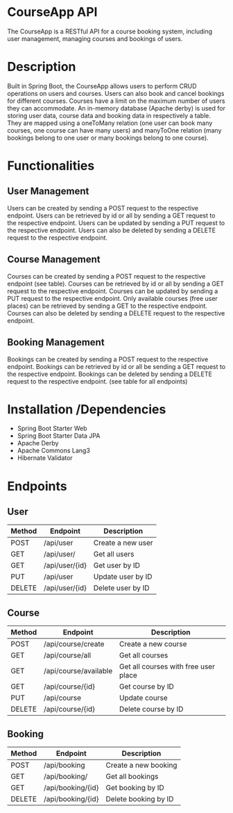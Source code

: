 # CourseApp API
The CourseApp is a RESTful API for a course booking system, including user management, managing courses and bookings of users.

# Description
Built in Spring Boot, the CourseApp allows users to perform CRUD operations on users and courses. Users can also book and cancel bookings for different courses. Courses have a limit on the maximum number of users they can accommodate.
An in-memory database (Apache derby) is used for storing user data, course data and booking data in respectively a table.
They are mapped using a oneToMany relation (one user can book many courses, one course can have many users) and manyToOne relation (many bookings belong to one user or many bookings belong to one course).

# Functionalities
## User Management
Users can be created by sending a POST request to the respective endpoint.
Users can be retrieved by id or all by sending a GET request to the respective endpoint.
Users can be updated by sending a PUT request to the respective endpoint.
Users can also be deleted by sending a DELETE request to the respective endpoint.

## Course Management
Courses can be created by sending a POST request to the respective endpoint (see table).
Courses can be retrieved by id or all by sending a GET request to the respective endpoint.
Courses can be updated by sending a PUT request to the respective endpoint.
Only available courses (free user places) can be retrieved by sending a GET to the respective endpoint.
Courses can also be deleted by sending a DELETE request to the respective endpoint.

## Booking Management
Bookings can be created by sending a POST request to the respective endpoint.
Bookings can be retrieved by id or all be sending a GET request to the respective endpoint.
Bookings can be deleted by sending a DELETE request to the respective endpoint.
(see table for all endpoints)

# Installation /Dependencies
- Spring Boot Starter Web
- Spring Boot Starter Data JPA
- Apache Derby
- Apache Commons Lang3
- Hibernate Validator

# Endpoints

## User
| Method | Endpoint       | Description       |
|--------|----------------|-------------------|
| POST   | /api/user      | Create a new user |
| GET    | /api/user/     | Get all users     |
| GET    | /api/user/{id} | Get user by ID    |
| PUT    | /api/user      | Update user by ID |
| DELETE | /api/user/{id} | Delete user by ID |


## Course
| Method | Endpoint              | Description                          |
|--------|-----------------------|--------------------------------------|
| POST   | /api/course/create    | Create a new course                  |
| GET    | /api/course/all       | Get all courses                      |
| GET    | /api/course/available | Get all courses with free user place |
| GET    | /api/course/{id}      | Get course by ID                     |
| PUT    | /api/course           | Update course                        |
| DELETE | /api/course/{id}      | Delete course by ID                  |


## Booking
| Method | Endpoint          | Description          |
|--------|-------------------|----------------------|
| POST   | /api/booking      | Create a new booking |
| GET    | /api/booking/     | Get all bookings     |
| GET    | /api/booking/{id} | Get booking by ID    |
| DELETE | /api/booking/{id} | Delete booking by ID |